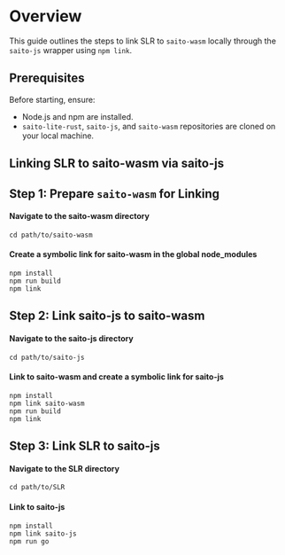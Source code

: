 
 # Overview
This guide outlines the steps to link SLR to `saito-wasm` locally through the `saito-js` wrapper using `npm link`.

## Prerequisites

Before starting, ensure:

- Node.js and npm are installed.
- `saito-lite-rust`, `saito-js`, and `saito-wasm` repositories are cloned on your local machine.

## Linking SLR to saito-wasm via saito-js

## Step 1: Prepare `saito-wasm` for Linking

#### Navigate to the saito-wasm directory
``` 
cd path/to/saito-wasm
 ```

#### Create a symbolic link for saito-wasm in the global node_modules
```
npm install
npm run build
npm link 
```

## Step 2: Link saito-js to saito-wasm
#### Navigate to the saito-js directory
```
cd path/to/saito-js
```

#### Link to saito-wasm and create a symbolic link for saito-js
```
npm install
npm link saito-wasm
npm run build
npm link
```

## Step 3: Link SLR to saito-js

#### Navigate to the SLR directory
```
cd path/to/SLR
```


#### Link to saito-js
``` 
npm install
npm link saito-js
npm run go
```


